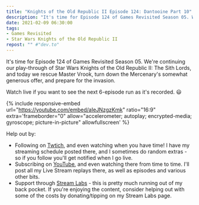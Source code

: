 ```yaml
---
title: "Knights of the Old Republic II Episode 124: Dantooine Part 10"
description: "It's time for Episode 124 of Games Revisited Season 05. We're continuing our play-through of Star Wars Knights of the Old Republic II: The Sith Lords, and today we rescue Master Vrook, turn down the Mercenary's somewhat generous offer, and prepare for the invasion."
date: 2021-02-09 06:30:00
tags:
- Games Revisited
- Star Wars Knights of the Old Republic II
repost: "" #"dev.to"
---
```


It's time for Episode 124 of Games Revisited Season 05. We're continuing our play-through of Star Wars Knights of the Old Republic II: The Sith Lords, and today we rescue Master Vrook, turn down the Mercenary's somewhat generous offer, and prepare for the invasion.

Watch live if you want to see the next 6-episode run as it's recorded. :smiley:
<!--more-->

{% include responsive-embed url="https://youtube.com/embed/aIeJNzgzKmk" ratio="16:9" extra='frameborder="0" allow="accelerometer; autoplay; encrypted-media; gyroscope; picture-in-picture" allowfullscreen' %}

Help out by:
 * Following on [Twtich](https://twitch.tv/AnonJr_Live), and even watching when you have time! I have my streaming schedule posted there, and I sometimes do random extras - so if you follow you'll get notified when I go live.
 * Subscribing on [YouTube](http://www.youtube.com/channel/UCXafqhKHbkSUIrq0LAuu0tw), and even watching there from time to time. I'll post all my Live Stream replays there, as well as episodes and various other bits.
 * Support through [Stream Labs](https://streamlabs.com/anonjr_live) - this is pretty much running out of my back pocket. If you're enjoying the content, consider helping out with some of the costs by donating/tipping on my Stream Labs page.